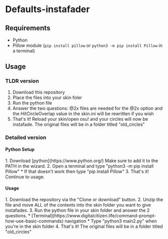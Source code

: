 # Defaults-instafader

<h2>Requirements</h2>

* Python
* Pillow module (```pip install pillow``` or ```python3 -m pip install Pillow``` in a terminal)


<h2>Usage</h2>

<h3>TLDR version</h3>

1. Download this repository
2. Place the files into your skin foler
3. Run the python file 
4. Answer the two questions: @2x files are needed for the @2x option and the HitCircleOverlap value in the skin.ini will be rewritten if you wish
5. That's it! Reload your skin/open osu! and your circles will now be instafade. The original files will be in a folder titled "old_circles"

<h3>Detailed version</h3>

<h4>Python Setup</h4>
1. Download [python](https://www.python.org/) Make sure to add it to the PATH
   in the wizard.
2. Open a terminal and type "python3 -m pip install Pillow"
  * If that doesn't work then type "pip install Pillow"
3. That's it! Continue to usage.


<h4>Usage</h4>
1. Download the repository via the "Clone or download" button.
2. Unzip the file and move ALL of the contents into the skin folder you want to
   give instafades.
3. Run the python file in your skin folder and answer the 2 questions.
  * [Terminal](https://www.digitalcitizen.life/command-prompt-how-use-basic-commands) navigation 
  * Type "python3 main2.py" when you're in the skin folder
4. That's it! The original files will be in a folder titled "old_circles"
